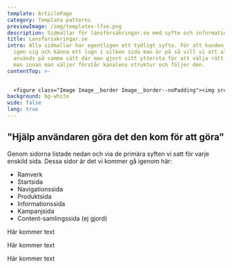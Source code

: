```yaml
---
template: ArticlePage
category: Template patterns
previewImage: /img/templates-lfse.png
description: Sidmallar för länsförsäkringar.se med syfte och information om varje sidtyp.
title: Lansforsakringar.se
intro: Alla sidmallar har egentligen ett tydligt syfte. För att kunden ska känna
  igen sig och känna ett lugn i vilken sida man är på så vill vi att alla sidor
  används på samma sätt där man gjort sitt yttersta för att välja rätt mall. Att
  man innan man väljer förstår kanalens struktur och följer den.
contentTop: >-
  

  <figure class="Image Image__border Image__border--noPadding"><img src="/img/sidmallar-öppnasidor.jpg" srcset="/img/sidmallar-öppnasidor.jpg 2x" alt="Alla sidtyper"><figcaption><div class="Image__caption"></div></figcaption></figure>
background: bg-white
wide: false
lang: true
---
```

## "Hjälp användaren göra det den kom för att göra"

Genom sidorna listade nedan och via de primära syften vi satt för varje enskild sida. Dessa sidor är det vi kommer gå igenom här:

* Ramverk
* Startsida
* Navigationssida
* Produktsida
* Informationssida
* Kampanjsida
* Content-samlingssida (ej gjord)

<section>
<Collapse title="Ramverk"><div class="content"><div class="content">



Här kommer text

</div></Collapse>
<Collapse title="Startsida"><div class="content"><div class="content">



Här kommer text

</div></Collapse>
<Collapse title="Navigationssida"><div class="content"><div class="content">



Här kommer text

</div></Collapse>
</section>